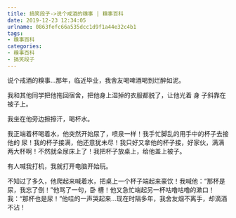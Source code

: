```yaml
---
title: 搞笑段子->说个戒酒的糗事 | 糗事百科
date: 2019-12-23 12:34:05
urlname: 0863fefc66a535dcc1d9f1a44e32c4b1
tags: 
- 糗事百科
categories:
- 糗事百科
- 搞笑段子
---
```

说个戒酒的糗事...那年，临近毕业，我舍友喝啤酒喝到烂醉如泥。

我和其他同学把他拖回宿舍，把他身上湿掉的衣服都脱了，让他光着 身 子斜靠在被子上。

我坐在他旁边擦擦汗，喝杯水。

我正端着杯喝着水，他突然开始尿了，喷泉一样！我手忙脚乱的用手中的杯子去接他的 尿！我的杯子接满，他还意犹未尽！我只好又拿他的杯子接，好家伙，满满两大杯啊！不然就全尿床上了！我把杯子放桌上，给他盖上被子。

有人喊我打机，我就打开电脑开始玩。

不知过了多久，他爬起来喊着水，把桌上一个杯子端起来豪饮！我喊他：“那杯是 尿，我忘了倒！”他骂了一句，卧 槽！他又急忙端起另一杯咕噜咕噜的漱口！我：“那杯也是尿！”他哇的一声哭起来...现在时隔多年，我舍友烟不离手，却滴酒不沾！


